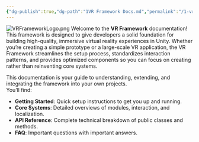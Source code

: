 ```yaml
---
{"dg-publish":true,"dg-path":"1VR Framework Docs.md","permalink":"/1-vr-framework-docs/","title":"VR Framework Docs","pinned":true,"tags":["gardenEntry"],"noteIcon":"1"}
---
```


![VRFrameworkLogo.png](/img/user/img/VRFrameworkLogo.png)
Welcome to the **VR Framework** documentation!  
This framework is designed to give developers a solid foundation for building high-quality, immersive virtual reality experiences in Unity. Whether you’re creating a simple prototype or a large-scale VR application, the VR Framework streamlines the setup process, standardizes interaction patterns, and provides optimized components so you can focus on creating rather than reinventing core systems.

This documentation is your guide to understanding, extending, and integrating the framework into your own projects.  
You’ll find:

- **Getting Started**: Quick setup instructions to get you up and running.
- **Core Systems**: Detailed overviews of modules, interaction, and localization.
- **API Reference**: Complete technical breakdown of public classes and methods.
- **FAQ**: Important questions with important answers.